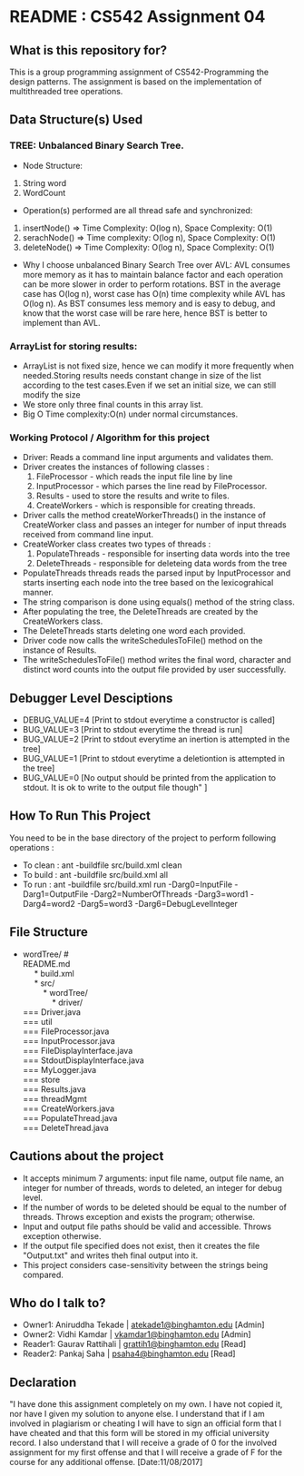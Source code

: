 # README : CS542 Assignment 04 #

## What is this repository for? ##

This is a group programming assignment of CS542-Programming the design patterns.
The assignment is based on the implementation of multithreaded tree operations.

## Data Structure(s) Used ##

### TREE: Unbalanced Binary Search Tree.

* Node Structure: 
 1. String word
 2. WordCount
 
* Operation(s) performed are all thread safe and synchronized:
 1. insertNode() => Time Complexity: O(log n), Space Complexity: O(1)
 2. serachNode() => Time complexity: O(log n), Space Complexity: O(1)
 3. deleteNode() => Time Complexity: O(log n), Space Complexity: O(1)

* Why I choose unbalanced Binary Search Tree over AVL: AVL consumes more 
memory as it has to maintain balance factor and each operation can be more 
slower in order to perform rotations. BST in the average case has O(log n), 
worst case has O(n) time complexity while AVL has O(log n). As BST consumes 
less memory and is easy to debug, and know that the worst case will be 
rare here, hence BST is better to implement than AVL. 

### ArrayList for storing results:

* ArrayList is not fixed size, hence we can modify it more frequently when 
needed.Storing results needs constant change in size of the list according 
to the test cases.Even if we set an initial size, we can still modify the size 
* We store only three final counts in this array list.
* Big O Time complexity:O(n) under normal circumstances.

### Working Protocol / Algorithm for this project ###

* Driver: Reads a command line input arguments and validates them. 
* Driver creates the instances of following classes :
	1. FileProcessor - which reads the input file line by line
	2. InputProcessor - which parses the line read by FileProcessor.
	3. Results - used to store the results and write to files.
	4. CreateWorkers - which is responsible for creating threads.
* Driver calls the method createWorkerThreads() in the instance of CreateWorker 
class and passes an integer for number of input threads received from command line input.
* CreateWorker class creates two types of threads : 
	1. PopulateThreads - responsible for inserting data words into the tree
	2. DeleteThreads - responsible for deleteing data words from the tree
* PopulateThreads threads reads the parsed input by InputProcessor and starts inserting 
each node into the tree based on the lexicograhical manner.
* The string comparison is done using equals() method of the string class.
* After populating the tree, the DeleteThreads are created by the CreateWorkers class.
* The DeleteThreads starts deleting one word each provided.
* Driver code now calls the writeSchedulesToFile() method on the instance of Results.
* The writeSchedulesToFile() method writes the final word, character and distinct word 
counts into the output file provided by user successfully.

## Debugger Level Desciptions ##

* DEBUG_VALUE=4 [Print to stdout everytime a constructor is called]
* BUG_VALUE=3 [Print to stdout everytime the thread is run] 
* BUG_VALUE=2 [Print to stdout everytime an inertion is attempted in the tree]
* BUG_VALUE=1 [Print to stdout everytime a deletiontion is attempted in the tree]
* BUG_VALUE=0 [No output should be printed from the application to stdout. 
It is ok to write to the output file though" ]

## How To Run This Project ##

You need to be in the base directory of the project to perform following operations :

* To clean : ant -buildfile src/build.xml clean
* To build : ant -buildfile src/build.xml all
* To run : ant -buildfile src/build.xml run -Darg0=InputFile -Darg1=OutputFile 
-Darg2=NumberOfThreads -Darg3=word1 -Darg4=word2 -Darg5=word3 -Darg6=DebugLevelInteger

## File Structure ##

* wordTree/ # <br />README.md <br />
&nbsp;&nbsp;&nbsp;&nbsp; * build.xml <br /> 
&nbsp;&nbsp;&nbsp;&nbsp; * src/ <br />
&nbsp;&nbsp;&nbsp;&nbsp;&nbsp;&nbsp;&nbsp;&nbsp; * wordTree/ <br />
&nbsp;&nbsp;&nbsp;&nbsp;&nbsp;&nbsp;&nbsp;&nbsp;&nbsp;&nbsp;&nbsp;&nbsp; * driver/ <br />
	 			=== Driver.java <br />
        === util <br />
           === FileProcessor.java <br />
           === InputProcessor.java <br />
           === FileDisplayInterface.java <br />
           === StdoutDisplayInterface.java  <br />
   		=== MyLogger.java  <br />
 	   	=== store <br />
	   		=== Results.java <br />
	   	=== threadMgmt <br />
	   		=== CreateWorkers.java <br />
	   		=== PopulateThread.java <br />
	   		=== DeleteThread.java

## Cautions about the project ##

* It accepts minimum 7 arguments: input file name, output file name, 
an integer for number of threads, words to deleted, an integer for debug level.
* If the number of words to be deleted should be equal to the number of threads. 
Throws exception and exists the program; otherwise.
* Input and output file paths should be valid and accessible. Throws exception otherwise.
* If the output file specified does not exist, then it creates the file 
"Output.txt" and writes theh final output into it.
* This project considers case-sensitivity between the strings being compared.

## Who do I talk to? ##

* Owner1: Aniruddha Tekade | atekade1@binghamton.edu [Admin]
* Owner2: Vidhi Kamdar | vkamdar1@binghamton.edu [Admin]
* Reader1: Gaurav Rattihali | grattih1@binghamton.edu [Read]
* Reader2: Pankaj Saha | psaha4@binghamton.edu [Read]

## Declaration ##

"I have done this assignment completely on my own. I have not copied 
it, nor have I given my solution to anyone else. I understand that if
I am involved in plagiarism or cheating I will have to sign an
official form that I have cheated and that this form will be stored in
my official university record. I also understand that I will receive a
grade of 0 for the involved assignment for my first offense and that I
will receive a grade of F for the course for any additional
offense. [Date:11/08/2017]
